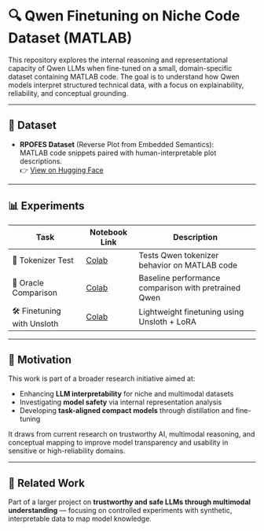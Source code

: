 # 🔍 Qwen Finetuning on Niche Code Dataset (MATLAB)

This repository explores the internal reasoning and representational capacity of Qwen LLMs when fine-tuned on a small, domain-specific dataset containing MATLAB code. The goal is to understand how Qwen models interpret structured technical data, with a focus on explainability, reliability, and conceptual grounding.

---

## 📁 Dataset

- **RPOFES Dataset** (Reverse Plot from Embedded Semantics):  
  MATLAB code snippets paired with human-interpretable plot descriptions.  
  👉 [View on Hugging Face](https://huggingface.co/datasets/philip120/RPOFES-dataset)

---

## 📊 Experiments

| Task                        | Notebook Link                                                                                   | Description                                           |
|-----------------------------|--------------------------------------------------------------------------------------------------|-------------------------------------------------------|
| 🧪 Tokenizer Test           | [Colab](https://colab.research.google.com/drive/1rERnFmT16HUkwmwDt5YKpgPL5uv0CQXJ?usp=sharing)   | Tests Qwen tokenizer behavior on MATLAB code         |
| 🔮 Oracle Comparison        | [Colab](https://colab.research.google.com/drive/1IEZKTnfRhPhBYzpSe1kEiBFdmygi1uwB?usp=sharing)   | Baseline performance comparison with pretrained Qwen |
| 🛠️ Finetuning with Unsloth | [Colab](https://colab.research.google.com/drive/1WHo2yAzJO9B21UsaKfGjZV2ZrRyhvKlQ?usp=sharing)   | Lightweight finetuning using Unsloth + LoRA          |

---

## 🧠 Motivation

This work is part of a broader research initiative aimed at:

- Enhancing **LLM interpretability** for niche and multimodal datasets  
- Investigating **model safety** via internal representation analysis  
- Developing **task-aligned compact models** through distillation and fine-tuning  

It draws from current research on trustworthy AI, multimodal reasoning, and conceptual mapping to improve model transparency and usability in sensitive or high-reliability domains.

---

## 📌 Related Work

Part of a larger project on **trustworthy and safe LLMs through multimodal understanding** — focusing on controlled experiments with synthetic, interpretable data to map model knowledge.

